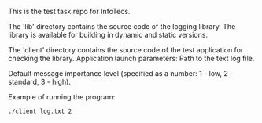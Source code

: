 This is the test task repo for InfoTecs. 

The 'lib' directory contains the source code of the logging library. The library is available for building in dynamic and static versions.

The 'client' directory contains the source code of the test application for checking the library.
Application launch parameters:
<path>
Path to the text log file.

<level>
Default message importance level (specified as a number: 1 - low, 2 - standard, 3 - high).

Example of running the program:
```
./сlient log.txt 2
```
